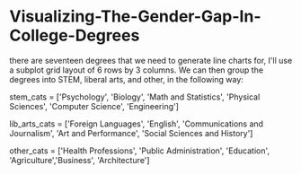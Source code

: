 # Visualizing-The-Gender-Gap-In-College-Degrees
there are seventeen degrees that we need to generate line charts for, I'll use a subplot grid layout of 6 rows by 3 columns. We can then group the degrees into STEM, liberal arts, and other, in the following way:


stem_cats = ['Psychology', 'Biology', 'Math and Statistics', 'Physical Sciences', 'Computer Science', 'Engineering']

lib_arts_cats = ['Foreign Languages', 'English', 'Communications and Journalism', 'Art and Performance', 'Social Sciences and History']

other_cats = ['Health Professions', 'Public Administration', 'Education', 'Agriculture','Business', 'Architecture']
